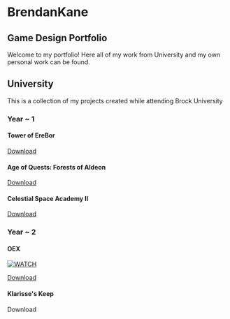 # BrendanKane
## Game Design Portfolio

Welcome to my portfolio! Here all of my work from University and my own personal work can be found.

## University
This is a collection of my projects created while attending Brock University

### Year ~ 1
#### Tower of EreBor

[Download](https://drive.google.com/file/d/1ehP9EeWACbjU9ArXUP91Sym4CfYrZ4_D/view?usp=sharing)

#### Age of Quests: Forests of Aldeon

[Download](Games/University/Year_1/Age_of_Quests_Forests_of_Aldeon/AgeofQuests_ForestsofAldeon.html)

#### Celestial Space Academy II

[Download](https://drive.google.com/file/d/1d1_KhFsLb6TqzJ_bsEwkoP3brP5L23Pm/view?usp=sharing)

### Year ~ 2
#### OEX

[![WATCH](https://img.youtube.com/vi/xpPi_Loji1s/0.jpg)](https://www.youtube.com/watch?v=xpPi_Loji1s)

[Download](https://drive.google.com/file/d/1v5NFY_amigPQUnR0kRZgJcczjo6Z5Oul/view?usp=sharing)

#### Klarisse's Keep

Download
